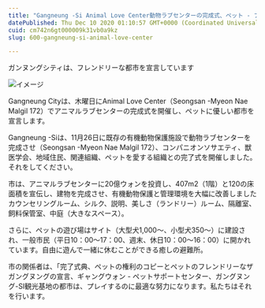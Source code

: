 ```yaml
---
title: "Gangneung -Si Animal Love Center動物ラブセンターの完成式、ペット - フレンドリーシティは宣言されました"
datePublished: Thu Dec 10 2020 01:10:57 GMT+0000 (Coordinated Universal Time)
cuid: cm742n6gt000009k31vb0a9kz
slug: 600-gangneung-si-animal-love-center

---
```



ガンヌングシティは、フレンドリーな都市を宣言しています

![イメージ](https://cdn.hashnode.com/res/hashnode/image/upload/v1739495389451/05887b71-e404-4647-9845-2ab4e6781771.jpeg)

Gangneung Cityは、木曜日にAnimal Love Center（Seongsan -Myeon Nae Malgil 172）でアニマルラブセンターの完成式を開催し、ペットに優しい都市を宣言します。

Gangneung -Siは、11月26日に既存の有機動物保護施設で動物ラブセンターを完成させ（Seongsan -Myeon Nae Malgil 172）、コンパニオンソサエティ、獣医学会、地域住民、関連組織、ペットを愛する組織との完了式を開催しました。それをしてください。

市は、アニマルラブセンターに20億ウォンを投資し、407m2（1階）と120の床面積を宣伝し、建物を完成させ、有機動物保護と管理環境を大幅に改善しましたカウンセリングルーム、シルク、説明、美しさ（ランドリー）ルーム、隔離室、飼料保管室、中庭（大きなスペース）。

さらに、ペットの遊び場はサイト（大型犬1,000〜、小型犬350〜）に建設され、一般市民（平日10：00〜17：00、週末、休日10：00〜16：00）に開かれています。自由に遊んで一緒に休むことができる癒しの避難所。

市の関係者は、「完了式典、ペットの権利のコピーとペットのフレンドリーなザガングヌングの宣言、ギャングウォン - ペットサポートセンター、ガングヌング-SI観光基地の都市は、プレイするのに最適な努力になります。私たちはそれを行います。